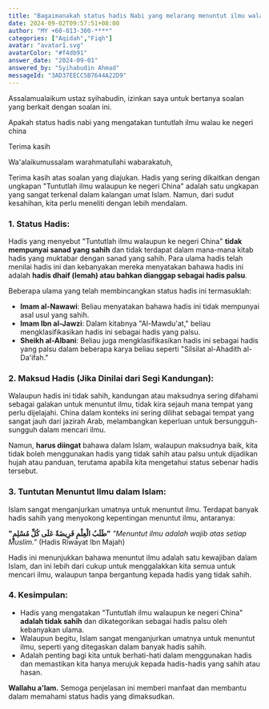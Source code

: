 ```yaml
---
title: "Bagaimanakah status hadis Nabi yang melarang menuntut ilmu walau ke negeri China?"
date: 2024-09-02T09:57:51+08:00
author: "MY +60-013-300-****"
categories: ["Aqidah","Fiqh"]
avatar: "avatar1.svg"
avatarColor: "#f4db91"
answer_date: "2024-09-01"
answered_by: "Syihabudin Ahmad"
messageId: "3AD37EECC5B7644A22D9"
---
```


Assalamualaikum ustaz syihabudin, izinkan saya untuk bertanya soalan yang berkait dengan soalan ini.

Apakah status hadis nabi yang mengatakan tuntutlah ilmu walau ke negeri china

Terima kasih

<!--more-->

Wa'alaikumussalam warahmatullahi wabarakatuh,

Terima kasih atas soalan yang diajukan. Hadis yang sering dikaitkan dengan ungkapan "Tuntutlah ilmu walaupun ke negeri China" adalah satu ungkapan yang sangat terkenal dalam kalangan umat Islam. Namun, dari sudut kesahihan, kita perlu meneliti dengan lebih mendalam.

### 1. **Status Hadis:**

Hadis yang menyebut "Tuntutlah ilmu walaupun ke negeri China" **tidak mempunyai sanad yang sahih** dan tidak terdapat dalam mana-mana kitab hadis yang muktabar dengan sanad yang sahih. Para ulama hadis telah menilai hadis ini dan kebanyakan mereka menyatakan bahawa hadis ini adalah **hadis dhaif (lemah) atau bahkan dianggap sebagai hadis palsu**.

Beberapa ulama yang telah membincangkan status hadis ini termasuklah:

- **Imam al-Nawawi**: Beliau menyatakan bahawa hadis ini tidak mempunyai asal usul yang sahih.
- **Imam Ibn al-Jawzi**: Dalam kitabnya "Al-Mawdu'at," beliau mengklasifikasikan hadis ini sebagai hadis yang palsu.
- **Sheikh al-Albani**: Beliau juga mengklasifikasikan hadis ini sebagai hadis yang palsu dalam beberapa karya beliau seperti "Silsilat al-Ahadith al-Da'ifah."

### 2. **Maksud Hadis (Jika Dinilai dari Segi Kandungan):**

Walaupun hadis ini tidak sahih, kandungan atau maksudnya sering difahami sebagai galakan untuk menuntut ilmu, tidak kira sejauh mana tempat yang perlu dijelajahi. China dalam konteks ini sering dilihat sebagai tempat yang sangat jauh dari jazirah Arab, melambangkan keperluan untuk bersungguh-sungguh dalam mencari ilmu.

Namun, **harus diingat** bahawa dalam Islam, walaupun maksudnya baik, kita tidak boleh menggunakan hadis yang tidak sahih atau palsu untuk dijadikan hujah atau panduan, terutama apabila kita mengetahui status sebenar hadis tersebut.

### 3. **Tuntutan Menuntut Ilmu dalam Islam:**

Islam sangat menganjurkan umatnya untuk menuntut ilmu. Terdapat banyak hadis sahih yang menyokong kepentingan menuntut ilmu, antaranya:

**"طَلَبُ الْعِلْمِ فَرِيضَةٌ عَلَى كُلِّ مُسْلِمٍ"**
_"Menuntut ilmu adalah wajib atas setiap Muslim."_
(Hadis Riwayat Ibn Majah)

Hadis ini menunjukkan bahawa menuntut ilmu adalah satu kewajiban dalam Islam, dan ini lebih dari cukup untuk menggalakkan kita semua untuk mencari ilmu, walaupun tanpa bergantung kepada hadis yang tidak sahih.

### 4. **Kesimpulan:**

- Hadis yang mengatakan "Tuntutlah ilmu walaupun ke negeri China" **adalah tidak sahih** dan dikategorikan sebagai hadis palsu oleh kebanyakan ulama.
- Walaupun begitu, Islam sangat menganjurkan umatnya untuk menuntut ilmu, seperti yang ditegaskan dalam banyak hadis sahih.
- Adalah penting bagi kita untuk berhati-hati dalam menggunakan hadis dan memastikan kita hanya merujuk kepada hadis-hadis yang sahih atau hasan.

**Wallahu a'lam.** Semoga penjelasan ini memberi manfaat dan membantu dalam memahami status hadis yang dimaksudkan.
